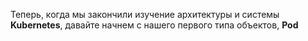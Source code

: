 Теперь, когда мы закончили изучение архитектуры и системы **Kubernetes**, давайте начнем с нашего первого типа объектов, **Pod**